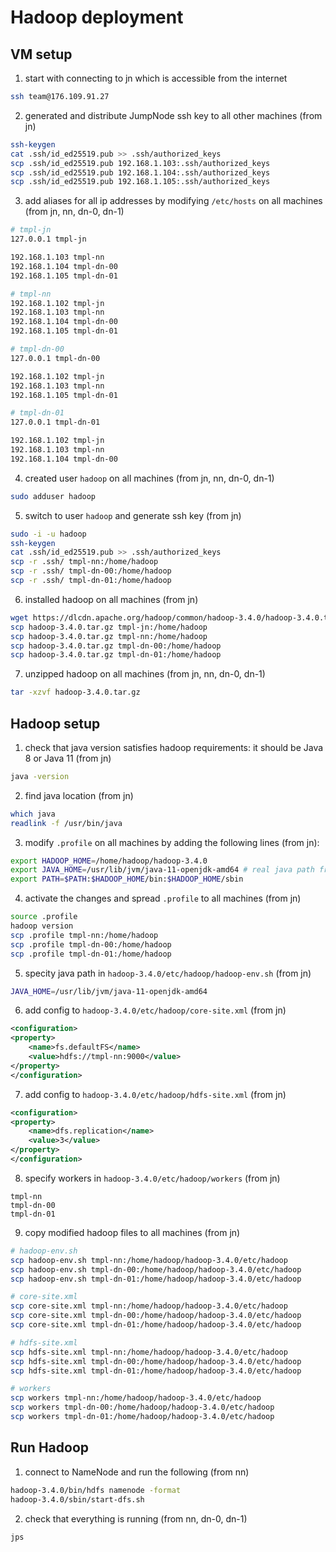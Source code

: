 # Hadoop deployment


## VM setup

1. start with connecting to jn which is accessible from the internet
```bash
ssh team@176.109.91.27
```

2. generated and distribute
JumpNode ssh key to all other machines (from jn)

```bash
ssh-keygen
cat .ssh/id_ed25519.pub >> .ssh/authorized_keys
scp .ssh/id_ed25519.pub 192.168.1.103:.ssh/authorized_keys
scp .ssh/id_ed25519.pub 192.168.1.104:.ssh/authorized_keys
scp .ssh/id_ed25519.pub 192.168.1.105:.ssh/authorized_keys
```

3. add aliases for all ip addresses by modifying `/etc/hosts` on all machines (from jn, nn, dn-0, dn-1)

```bash
# tmpl-jn
127.0.0.1 tmpl-jn

192.168.1.103 tmpl-nn
192.168.1.104 tmpl-dn-00
192.168.1.105 tmpl-dn-01
```
```bash
# tmpl-nn
192.168.1.102 tmpl-jn
192.168.1.103 tmpl-nn
192.168.1.104 tmpl-dn-00
192.168.1.105 tmpl-dn-01
```

```bash
# tmpl-dn-00
127.0.0.1 tmpl-dn-00

192.168.1.102 tmpl-jn
192.168.1.103 tmpl-nn
192.168.1.105 tmpl-dn-01
```

```bash
# tmpl-dn-01
127.0.0.1 tmpl-dn-01

192.168.1.102 tmpl-jn
192.168.1.103 tmpl-nn
192.168.1.104 tmpl-dn-00
```

4. created user `hadoop` on all machines (from jn, nn, dn-0, dn-1)
```bash
sudo adduser hadoop
```
5. switch to user `hadoop` and generate ssh key (from jn)
```bash 
sudo -i -u hadoop
ssh-keygen
cat .ssh/id_ed25519.pub >> .ssh/authorized_keys
scp -r .ssh/ tmpl-nn:/home/hadoop
scp -r .ssh/ tmpl-dn-00:/home/hadoop
scp -r .ssh/ tmpl-dn-01:/home/hadoop
```
6. installed hadoop on all machines (from jn)
```bash
wget https://dlcdn.apache.org/hadoop/common/hadoop-3.4.0/hadoop-3.4.0.tar.gz
scp hadoop-3.4.0.tar.gz tmpl-jn:/home/hadoop
scp hadoop-3.4.0.tar.gz tmpl-nn:/home/hadoop
scp hadoop-3.4.0.tar.gz tmpl-dn-00:/home/hadoop
scp hadoop-3.4.0.tar.gz tmpl-dn-01:/home/hadoop
```
7. unzipped hadoop on all machines (from jn, nn, dn-0, dn-1)
```bash
tar -xzvf hadoop-3.4.0.tar.gz
```

## Hadoop setup

1. check that java version satisfies hadoop requirements: it should be Java 8 or Java 11 (from jn)
```bash
java -version
```
2. find java location (from jn)
```bash
which java
readlink -f /usr/bin/java
```

3. modify `.profile` on all machines by adding the following lines (from jn):
```bash
export HADOOP_HOME=/home/hadoop/hadoop-3.4.0
export JAVA_HOME=/usr/lib/jvm/java-11-openjdk-amd64 # real java path from previous step
export PATH=$PATH:$HADOOP_HOME/bin:$HADOOP_HOME/sbin
```
4. activate the changes and spread `.profile` to all machines (from jn)
```bash
source .profile
hadoop version
scp .profile tmpl-nn:/home/hadoop
scp .profile tmpl-dn-00:/home/hadoop
scp .profile tmpl-dn-01:/home/hadoop
```
5. specity java path in `hadoop-3.4.0/etc/hadoop/hadoop-env.sh` (from jn)
```bash
JAVA_HOME=/usr/lib/jvm/java-11-openjdk-amd64
```

6. add config to `hadoop-3.4.0/etc/hadoop/core-site.xml` (from jn)
```xml
<configuration>
<property>
    <name>fs.defaultFS</name>
    <value>hdfs://tmpl-nn:9000</value>
</property>
</configuration>
```

7. add config to `hadoop-3.4.0/etc/hadoop/hdfs-site.xml` (from jn)
```xml
<configuration>
<property>
    <name>dfs.replication</name>
    <value>3</value>
</property>
</configuration>
```

8. specify workers in `hadoop-3.4.0/etc/hadoop/workers` (from jn)
```
tmpl-nn
tmpl-dn-00
tmpl-dn-01
```

9. copy modified hadoop files to all machines (from jn)
```bash
# hadoop-env.sh
scp hadoop-env.sh tmpl-nn:/home/hadoop/hadoop-3.4.0/etc/hadoop
scp hadoop-env.sh tmpl-dn-00:/home/hadoop/hadoop-3.4.0/etc/hadoop
scp hadoop-env.sh tmpl-dn-01:/home/hadoop/hadoop-3.4.0/etc/hadoop

# core-site.xml
scp core-site.xml tmpl-nn:/home/hadoop/hadoop-3.4.0/etc/hadoop
scp core-site.xml tmpl-dn-00:/home/hadoop/hadoop-3.4.0/etc/hadoop
scp core-site.xml tmpl-dn-01:/home/hadoop/hadoop-3.4.0/etc/hadoop

# hdfs-site.xml
scp hdfs-site.xml tmpl-nn:/home/hadoop/hadoop-3.4.0/etc/hadoop
scp hdfs-site.xml tmpl-dn-00:/home/hadoop/hadoop-3.4.0/etc/hadoop
scp hdfs-site.xml tmpl-dn-01:/home/hadoop/hadoop-3.4.0/etc/hadoop

# workers
scp workers tmpl-nn:/home/hadoop/hadoop-3.4.0/etc/hadoop
scp workers tmpl-dn-00:/home/hadoop/hadoop-3.4.0/etc/hadoop
scp workers tmpl-dn-01:/home/hadoop/hadoop-3.4.0/etc/hadoop
```

## Run Hadoop
1. connect to NameNode and run the following (from nn)
```bash
hadoop-3.4.0/bin/hdfs namenode -format
hadoop-3.4.0/sbin/start-dfs.sh
```

2. check that everything is running (from nn, dn-0, dn-1)
```bash
jps
```




